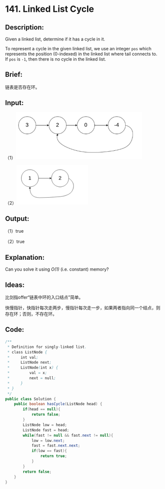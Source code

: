 # 141. Linked List Cycle

## Description:

Given a linked list, determine if it has a cycle in it.

To represent a cycle in the given linked list, we use an integer `pos` which represents the position (0-indexed) in the linked list where tail connects to. If `pos` is `-1`, then there is no cycle in the linked list.

## Brief:

链表是否存在环。

## Input:

（1）![](https://github.com/HoqiheChen/LeetCode/blob/master/res/141-1.png)

（2）![](https://github.com/HoqiheChen/LeetCode/blob/master/res/141-2.jpg)

## Output:

（1）true

（2）true

## Explanation:

Can you solve it using *O(1)* (i.e. constant) memory?

## Ideas:

比剑指offer“链表中环的入口结点”简单。

快慢指针，快指针每次走两步，慢指针每次走一步，如果两者指向同一个结点，则存在环；否则，不存在环。


## Code:

```java
/**
 * Definition for singly-linked list.
 * class ListNode {
 *     int val;
 *     ListNode next;
 *     ListNode(int x) {
 *         val = x;
 *         next = null;
 *     }
 * }
 */
public class Solution {
    public boolean hasCycle(ListNode head) {
        if(head == null){
            return false;
        }
        ListNode low = head;
        ListNode fast = head;
        while(fast != null && fast.next != null){
            low = low.next;
            fast = fast.next.next;
            if(low == fast){
                return true;
            }
        }
        return false;
    }
}
```

